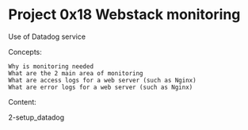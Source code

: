 # Project 0x18 Webstack monitoring

Use of Datadog service

Concepts:

    Why is monitoring needed
    What are the 2 main area of monitoring
    What are access logs for a web server (such as Nginx)
    What are error logs for a web server (such as Nginx)

Content:

2-setup_datadog